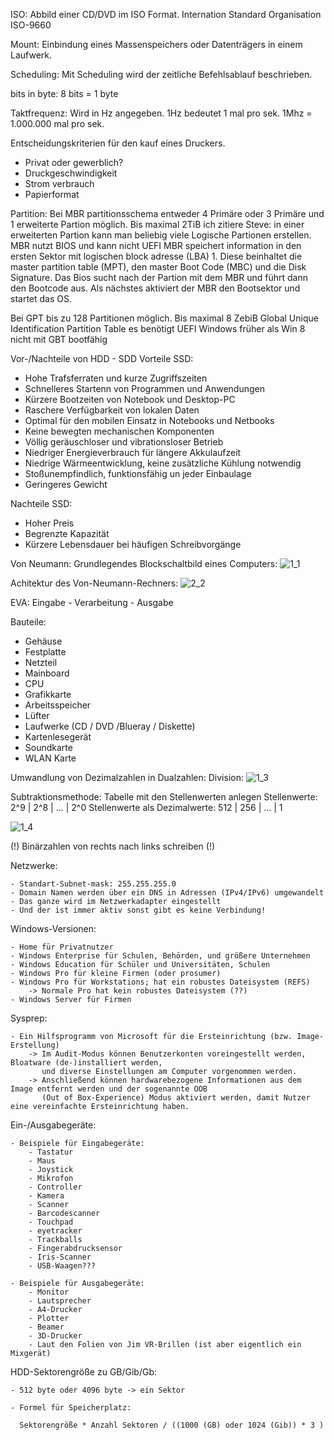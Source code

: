 ISO:
Abbild einer CD/DVD im ISO Format.
Internation Standard Organisation ISO-9660

Mount:
Einbindung eines Massenspeichers oder Datenträgers in einem Laufwerk.

Scheduling:
Mit Scheduling wird der zeitliche Befehlsablauf beschrieben.

bits in byte:
8 bits = 1 byte

Taktfrequenz:
Wird in Hz angegeben. 1Hz bedeutet 1 mal pro sek. 1Mhz = 1.000.000 mal pro sek.

Entscheidungskriterien für den kauf eines Druckers.
 - Privat oder gewerblich?
 - Druckgeschwindigkeit
 - Strom verbrauch
 - Papierformat
 
Partition:
Bei MBR partitionsschema entweder 4 Primäre oder 3 Primäre und 1 erweiterte Partion möglich. Bis maximal 2TiB
ich zitiere Steve: in einer erweiterten Partion kann man beliebig viele Logische Partionen erstellen. 
MBR nutzt BIOS und kann nicht UEFI
MBR speichert information in den ersten Sektor mit logischen block adresse (LBA) 1.
Diese beinhaltet die master partition table (MPT), den master Boot Code (MBC) und die Disk Signature.
Das Bios sucht nach der Partion mit dem MBR und führt dann den Bootcode aus.
Als nächstes aktiviert der MBR den  Bootsektor und startet das OS.

Bei GPT bis zu 128 Partitionen möglich. Bis maximal 8 ZebiB
Global Unique Identification Partition Table es benötigt UEFI
Windows früher als Win 8 nicht mit GBT bootfähig


Vor-/Nachteile von HDD - SDD
Vorteile SSD:
  - Hohe Trafsferraten und kurze Zugriffszeiten
  - Schnelleres Startenn von Programmen und Anwendungen
  - Kürzere Bootzeiten von Notebook und Desktop-PC
  - Raschere Verfügbarkeit von lokalen Daten
  - Optimal für den mobilen Einsatz in Notebooks und Netbooks
  - Keine bewegten mechanischen Komponenten
  - Völlig geräuschloser und vibrationsloser Betrieb
  - Niedriger Energieverbrauch für längere Akkulaufzeit
  - Niedrige Wärmeentwicklung, keine zusätzliche Kühlung notwendig
  - Stoßunempfindlich, funktionsfähig un jeder Einbaulage
  - Geringeres Gewicht
  
 Nachteile SSD:
  - Hoher Preis
  - Begrenzte Kapazität
  - Kürzere Lebensdauer bei häufigen Schreibvorgänge
  
Von Neumann:
Grundlegendes Blockschaltbild eines Computers:
![1_1](https://user-images.githubusercontent.com/109280187/187205133-b80d25b7-1622-41d7-a09b-8279ca45901b.PNG)

Achitektur des Von-Neumann-Rechners:
![2_2](https://user-images.githubusercontent.com/109280187/187205220-ea6df6e1-91df-4e77-88ab-0737ab40a482.PNG)


EVA:
Eingabe - Verarbeitung - Ausgabe

Bauteile:
  - Gehäuse
  - Festplatte
  - Netzteil
  - Mainboard
  - CPU
  - Grafikkarte
  - Arbeitsspeicher
  - Lüfter
  - Laufwerke (CD / DVD /Blueray / Diskette)
  - Kartenlesegerät
  - Soundkarte
  - WLAN Karte
 
 Umwandlung von Dezimalzahlen in Dualzahlen:
 Division:
 ![1_3](https://user-images.githubusercontent.com/109280187/187207208-249d05f2-1862-4100-8b87-f411f085b7c6.PNG)
  
  Subtraktionsmethode:
  Tabelle mit den Stellenwerten anlegen
  Stellenwerte:                  2^9 | 2^8 | ... | 2^0
  Stellenwerte als Dezimalwerte: 512 | 256 | ... | 1
  
  ![1_4](https://user-images.githubusercontent.com/109280187/187207949-f2d9517f-9de7-413a-85b7-323252fb5952.PNG)

  (!) Binärzahlen von rechts nach links schreiben (!)
  
  Netzwerke:
  
  	- Standart-Subnet-mask: 255.255.255.0
	- Domain Namen werden über ein DNS in Adressen (IPv4/IPv6) umgewandelt
	- Das ganze wird im Netzwerkadapter eingestellt
	- Und der ist immer aktiv sonst gibt es keine Verbindung!
	
  Windows-Versionen:
  	
	- Home für Privatnutzer
  	- Windows Enterprise für Schulen, Behörden, und größere Unternehmen
	- Windows Education für Schüler und Universitäten, Schulen
	- Windows Pro für kleine Firmen (oder prosumer)
	- Windows Pro für Workstations; hat ein robustes Dateisystem (REFS)
		-> Normale Pro hat kein robustes Dateisystem (??)
	- Windows Server für Firmen
	
  Sysprep:
  	
	- Ein Hilfsprogramm von Microsoft für die Ersteinrichtung (bzw. Image-Erstellung)
		-> Im Audit-Modus können Benutzerkonten voreingestellt werden, Bloatware (de-)installiert werden,
		   und diverse Einstellungen am Computer vorgenommen werden.
		-> Anschließend können hardwarebezogene Informationen aus dem Image entfernt werden und der sogenannte OOB
		   (Out of Box-Experience) Modus aktiviert werden, damit Nutzer eine vereinfachte Ersteinrichtung haben.
		
  Ein-/Ausgabegeräte:
  
	- Beispiele für Eingabegeräte:
		- Tastatur
		- Maus
		- Joystick
		- Mikrofon
		- Controller
		- Kamera
		- Scanner 
		- Barcodescanner
		- Touchpad
		- eyetracker
		- Trackballs
		- Fingerabdrucksensor
		- Iris-Scanner
		- USB-Waagen???
		
	- Beispiele für Ausgabegeräte:
		- Monitor
		- Lautsprecher
		- A4-Drucker
		- Plotter
		- Beamer
		- 3D-Drucker
		- Laut den Folien von Jim VR-Brillen (ist aber eigentlich ein Mixgerät)
		
		
  HDD-Sektorengröße zu GB/Gib/Gb:
  
  	- 512 byte oder 4096 byte -> ein Sektor
	
	- Formel für Speicherplatz:
	
	  Sektorengröße * Anzahl Sektoren / ((1000 (GB) oder 1024 (Gib)) * 3 )
	

